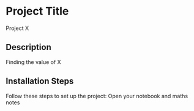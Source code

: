 # Project Title
Project X

## Description
Finding the value of X

## Installation Steps
Follow these steps to set up the project:
Open your notebook and maths notes
